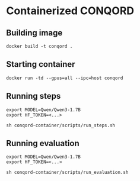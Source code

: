 # Containerized CONQORD

## Building image

```
docker build -t conqord .
```

## Starting container

```
docker run -td --gpus=all --ipc=host conqord
```

## Running steps

```
export MODEL=Qwen/Qwen3-1.7B
export HF_TOKEN=<...>

sh conqord-container/scripts/run_steps.sh
```

## Running evaluation

```
export MODEL=Qwen/Qwen3-1.7B
export HF_TOKEN=<...>

sh conqord-container/scripts/run_evaluation.sh
```